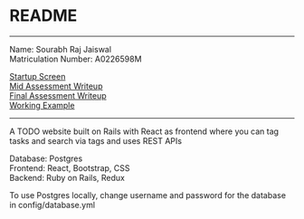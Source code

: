 # README
------------------------------------------------------------------------------------------------
Name: Sourabh Raj Jaiswal<br/>
Matriculation Number: A0226598M


[Startup Screen](MidAssessment/RoR%20Startup.png)<br/>
[Mid Assessment Writeup](MidAssessment/MidAssessment_Writeup.pdf)<br/>
[Final Assessment Writeup](FinalAssessment/FinalWriteup.pd)<br/>
[Working Example](https://srjrailstodo.herokuapp.com/)

------------------------------------------------------------------------------------------------
A TODO website built on Rails with React as frontend where you can tag tasks and search via tags and uses REST APIs

Database: Postgres<br/>
Frontend: React, Bootstrap, CSS<br/>
Backend: Ruby on Rails, Redux<br/>

To use Postgres locally, change username and password for the database in config/database.yml
